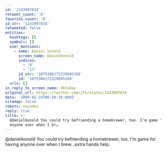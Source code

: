 ```yaml
---
id: '1243997834'
retweet_count: '0'
favorite_count: '0'
id_str: '1243997834'
retweeted: false
entities:
  hashtags: []
  symbols: []
  user_mentions:
    - name: Daniel konold
      screen_name: DanielKonold
      indices:
        - '0'
        - '13'
      id_str: '1875386172329095168'
      id: '1875386172329095168'
  urls: []
in_reply_to_screen_name: dktoday
original_url: https://twitter.com/jth/status/1243997834
date: '2009-02-24T06:50:39.000Z'
sitemap: false
robots: noindex
reply: true
title: >-
  @danielkonold You could try befriending a homebrewer, too. I'm game for having
  anyone over when I br…
---
```


@danielkonold You could try befriending a homebrewer, too. I'm game for having anyone over when I brew...extra hands help.